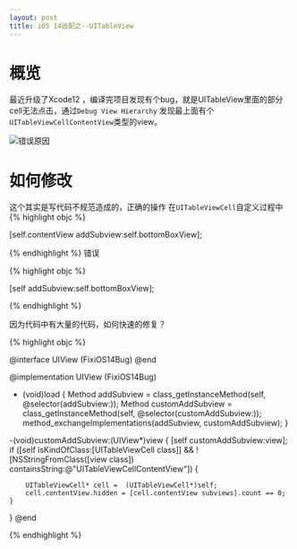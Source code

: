 ```yaml
---
layout: post
title: iOS 14适配之--UITableView
---
```


# 概览

最近升级了Xcode12 ，编译完项目发现有个bug，就是UITableView里面的部分cell无法点击，通过`Debug View Hierarchy` 发现最上面有个`UITableViewCellContentView`类型的view。

![错误原因](http://quangelab.com/images/ios14tableview.jpg)

# 如何修改

这个其实是写代码不规范造成的，正确的操作 在`UITableViewCell`自定义过程中
{% highlight objc %}

[self.contentView addSubview:self.bottomBoxView];

{% endhighlight %}
错误

{% highlight objc %}

[self addSubview:self.bottomBoxView];

{% endhighlight %}

因为代码中有大量的代码，如何快速的修复？

{% highlight objc %}

@interface UIView (FixiOS14Bug)
@end

@implementation UIView (FixiOS14Bug)
+ (void)load {
    Method addSubview = class_getInstanceMethod(self, @selector(addSubview:));
    Method customAddSubview = class_getInstanceMethod(self, @selector(customAddSubview:));
    method_exchangeImplementations(addSubview, customAddSubview);
}

-(void)customAddSubview:(UIView*)view
{
    [self customAddSubview:view];
    if ([self isKindOfClass:[UITableViewCell class]]  && ![NSStringFromClass([view class]) containsString:@"UITableViewCellContentView"]) {
       
        UITableViewCell* cell =  (UITableViewCell*)self;
        cell.contentView.hidden = [cell.contentView subviews].count == 0;
    }
}
@end

{% endhighlight %}



